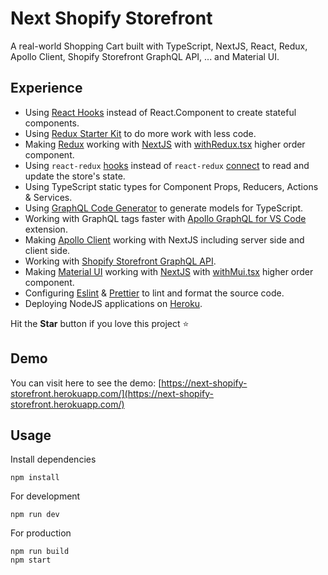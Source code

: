 # Next Shopify Storefront

A real-world Shopping Cart built with TypeScript, NextJS, React, Redux, Apollo Client, Shopify Storefront GraphQL API, ... and Material UI.


## Experience

* Using [React Hooks](https://reactjs.org/docs/hooks-intro.html) instead of React.Component to create stateful components.
* Using [Redux Starter Kit](https://github.com/reduxjs/redux-starter-kit) to do more work with less code.
* Making [Redux](https://github.com/reduxjs/redux) working with [NextJS](https://nextjs.org/) with [withRedux.tsx](https://github.com/Maxvien/next-shopify-storefront/blob/master/hocs/withRedux.tsx) higher order component.
* Using `react-redux` [hooks](https://react-redux.js.org/api/hooks) instead of `react-redux` [connect](https://react-redux.js.org/api/connect) to read and update the store's state.
* Using TypeScript static types for Component Props, Reducers, Actions & Services.
* Using [GraphQL Code Generator](https://graphql-code-generator.com/) to generate models for TypeScript.
* Working with GraphQL tags faster with [Apollo GraphQL for VS Code](https://marketplace.visualstudio.com/items?itemName=apollographql.vscode-apollo) extension.
* Making [Apollo Client](https://www.apollographql.com/docs/react/essentials/get-started/) working with NextJS including server side and client side.
* Working with [Shopify Storefront GraphQL API](https://help.shopify.com/en/api/storefront-api/getting-started).
* Making [Material UI](https://material-ui.com/) working with [NextJS](https://nextjs.org/) with [withMui.tsx](https://github.com/Maxvien/next-shopify-storefront/blob/master/hocs/withMui.tsx) higher order component.
* Configuring [Eslint](https://eslint.org/) & [Prettier](https://prettier.io/) to lint and format the source code.
* Deploying NodeJS applications on [Heroku](https://heroku.com/).

Hit the **Star** button if you love this project ⭐️

## Demo
You can visit here to see the demo: [https://next-shopify-storefront.herokuapp.com/](https://next-shopify-storefront.herokuapp.com/)

## Usage

Install dependencies
```
npm install
```

For development
```
npm run dev
```

For production
```
npm run build
npm start
```
